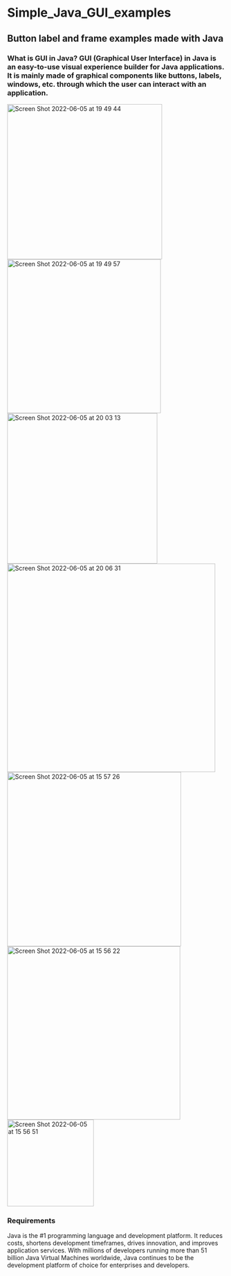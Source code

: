 # Simple_Java_GUI_examples
## Button label and frame examples made with Java
### What is GUI in Java? GUI (Graphical User Interface) in Java is an easy-to-use visual experience builder for Java applications. It is mainly made of graphical components like buttons, labels, windows, etc. through which the user can interact with an application.

<img width="358" alt="Screen Shot 2022-06-05 at 19 49 44" src="https://user-images.githubusercontent.com/61888196/172061445-fd01b092-5792-4773-bab2-c379b8ccfc24.png">
<img width="355" alt="Screen Shot 2022-06-05 at 19 49 57" src="https://user-images.githubusercontent.com/61888196/172061448-847a2286-8a94-4d36-aa9b-e7856fe822eb.png">
<img width="347" alt="Screen Shot 2022-06-05 at 20 03 13" src="https://user-images.githubusercontent.com/61888196/172062513-f21c1e94-35aa-4755-bedc-2abe169feb74.png">
<img width="481" alt="Screen Shot 2022-06-05 at 20 06 31" src="https://user-images.githubusercontent.com/61888196/172062514-de667459-78bd-4bee-a8f9-65cb440426ec.png">
<img width="402" alt="Screen Shot 2022-06-05 at 15 57 26" src="https://user-images.githubusercontent.com/61888196/172051467-60d7ee63-9da3-40ee-8cb2-5cc750d211a8.png">
<img width="400" alt="Screen Shot 2022-06-05 at 15 56 22" src="https://user-images.githubusercontent.com/61888196/172051476-542c3562-7bb8-426e-a668-4880941ef986.png">
<img width="200" alt="Screen Shot 2022-06-05 at 15 56 51" src="https://user-images.githubusercontent.com/61888196/172051474-f5604726-91e2-4368-9855-0e992b8096be.png">



### Requirements
Java is the #1 programming language and development platform. It reduces costs, shortens development timeframes, drives innovation, and improves application services. With millions of developers running more than 51 billion Java Virtual Machines worldwide, Java continues to be the development platform of choice for enterprises and developers.

